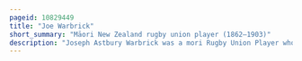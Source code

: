 ```yaml
---
pageid: 10829449
title: "Joe Warbrick"
short_summary: "Māori New Zealand rugby union player (1862–1903)"
description: "Joseph Astbury Warbrick was a mori Rugby Union Player who represented new Zealand on their Tour of 1884 to australia and later captained the 188889 new zealand native Football Team that embarked on a 107-match Tour of new."
---
```

